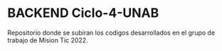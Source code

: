 # BACKEND Ciclo-4-UNAB
Repositorio donde se subiran los codigos desarrollados en el grupo de trabajo de Mision Tic 2022.
